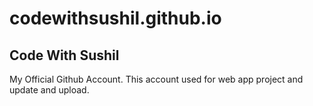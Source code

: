 # codewithsushil.github.io
## Code With Sushil
My Official Github Account.
This account used for web app project and update and upload. 
